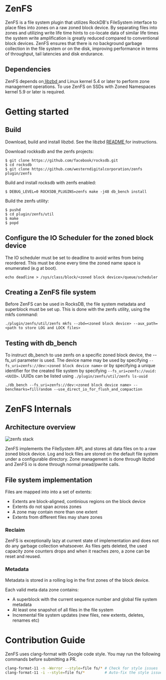 # ZenFS

ZenFS is a file system plugin that utilizes RockDB's FileSystem interface to
place files into zones on a raw zoned block device. By separating files into
zones and utilizing write life time hints to co-locate data of similar life
times the system write amplification is greatly reduced compared to
conventional block devices. ZenFS ensures that there is no background
garbage collection in the file system or on the disk, improving performance
in terms of throughput, tail latencies and disk endurance.

## Dependencies

ZenFS depends on[ libzbd ](https://github.com/westerndigitalcorporation/libzbd)
and Linux kernel 5.4 or later to perform zone management operations. To use
ZenFS on SSDs with Zoned Namespaces kernel 5.9 or later is required.

# Getting started

## Build

Download, build and install libzbd. See the libzbd [ README ](https://github.com/westerndigitalcorporation/libzbd/blob/master/README.md) 
for instructions.

Download rockksdb and the zenfs projects:
```
$ git clone https://github.com/facebook/rocksdb.git
$ cd rocksdb
$ git clone https://github.com/westerndigitalcorporation/zenfs plugin/zenfs
```

Build and install rocksdb with zenfs enabled:
```
$ DEBUG_LEVEL=0 ROCKSDB_PLUGINS=zenfs make -j48 db_bench install
```

Build the zenfs utility:
```
$ pushd
$ cd plugin/zenfs/util
$ make
$ popd
```

## Configure the IO Scheduler for the zoned block device

The IO scheduler must be set to deadline to avoid writes from being reordered.
This must be done every time the zoned name space is enumerated (e.g at boot).

```
echo deadline > /sys/class/block/<zoned block device>/queue/scheduler
```

## Creating a ZenFS file system

Before ZenFS can be used in RocksDB, the file system metadata and superblock must be set up.
This is done with the zenfs utility, using the mkfs command:

```
./plugin/zenfs/util/zenfs mkfs --zbd=<zoned block device> --aux_path=<path to store LOG and LOCK files>
```

## Testing with db_bench

To instruct db_bench to use zenfs on a specific zoned block device, the --fs_uri parameter is used.
The device name may be used by specifying `--fs_uri=zenfs://dev:<zoned block device name>` or by
specifying a unique identifier for the created file system by specifying `--fs_uri=zenfs://uuid:<UUID>`.
UUIDs can be listed using `./plugin/zenfs/util/zenfs ls-uuid`

```
./db_bench --fs_uri=zenfs://dev:<zoned block device name> --benchmarks=fillrandom --use_direct_io_for_flush_and_compaction

```

# ZenFS Internals

## Architecture overview
![zenfs stack](https://user-images.githubusercontent.com/447288/84152469-fa3d6300-aa64-11ea-87c4-8a6653bb9d22.png)

ZenFS implements the FileSystem API, and stores all data files on to a raw 
zoned block device. Log and lock files are stored on the default file system
under a configurable directory. Zone management is done through libzbd and
ZenFS io is done through normal pread/pwrite calls.

## File system implementation

Files are mapped into into a set of extents:

* Extents are block-aligned, continious regions on the block device
* Extents do not span across zones
* A zone may contain more than one extent
* Extents from different files may share zones

### Reclaim 

ZenFS is exceptionally lazy at current state of implementation and does 
not do any garbage collection whatsoever. As files gets deleted, the used
capacity zone counters drops and when it reaches zero, a zone can be reset
and reused.

###  Metadata 

Metadata is stored in a rolling log in the first zones of the block device.

Each valid meta data zone contains:

* A superblock with the current sequence number and global file system metadata
* At least one snapshot of all files in the file system
* Incremental file system updates (new files, new extents, deletes, renames etc)

# Contribution Guide

ZenFS uses clang-format with Google code style. You may run the following commands
before submitting a PR.

```bash
clang-format-11 -n -Werror --style=file fs/* # Check for style issues
clang-format-11 -i --style=file fs/*         # Auto-fix the style issues
```
